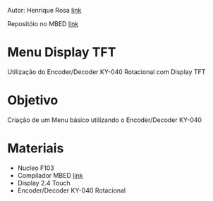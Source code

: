 Autor: Henrique Rosa  [link](https://github.com/https://github.com/Henriquer88)

Repositóio no MBED [link](https://os.mbed.com/users/henriquer/code/)

# Menu Display TFT
Utilização do Encoder/Decoder KY-040 Rotacional com Display TFT

# Objetivo
 Criação de um Menu básico utilizando o Encoder/Decoder KY-040
 
# Materiais 
* Nucleo F103
* Compilador MBED [link](https://os.mbed.com/)
* Display 2.4 Touch 
* Encoder/Decoder KY-040 Rotacional
